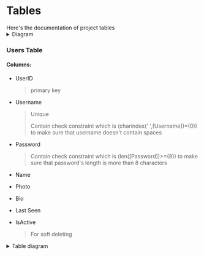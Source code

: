 <H1> Tables </H1>
Here's the documentation of project tables

<details>
<summary>Diagram</summary>

<img src="https://github.com/AhmedMohammed204/ChatApplication/assets/149516109/3ec67fbc-a4ad-455f-80f6-2479d57a66a5" />

</details>

### Users Table
#### Columns:
- UserID
  > primary key

- Username
  > Unique
  > 
  > Contain check constraint which is (charindex(' ',[Username])=(0)) to make sure that username doesn't contain spaces

- Password
  > Contain check constraint which is (len([Password])>=(8)) to make sure that password's length is more than 8 characters
  

- Name
- Photo
- Bio
- Last Seen
- IsActive
  > For soft deleting

<details>
  
<summary> Table diagram </summary>


![image](https://github.com/AhmedMohammed204/ChatApplication/assets/149516109/43dde30e-2088-4655-8793-1b69dc48022b)

</details>


  

